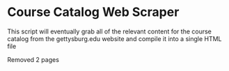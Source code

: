 # Course Catalog Web Scraper

This script will eventually grab all of the relevant content for the course catalog from the gettysburg.edu
website and compile it into a single HTML file

Removed 2 pages
